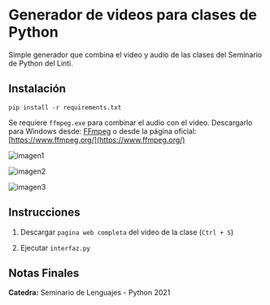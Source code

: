 # Generador de videos para clases de Python

Simple generador que combina el video y audio de las clases del Seminario de Python del Linti.


## Instalación

```pip install -r requirements.txt```

Se requiere `ffmpeg.exe` para combinar el audio con el video. Descargarlo para Windows desde: [FFmpeg](https://www.gyan.dev/ffmpeg/builds/ffmpeg-git-full.7z) o desde la página oficial: [https://www.ffmpeg.org/](https://www.ffmpeg.org/)

![imagen1](https://raw.githubusercontent.com/cosme12/generador_video_clases/master/imagenes/imagen1.png)

![imagen2](https://raw.githubusercontent.com/cosme12/generador_video_clases/master/imagenes/imagen2.png)

![imagen3](https://raw.githubusercontent.com/cosme12/generador_video_clases/master/imagenes/imagen2.png)


## Instrucciones

1. Descargar `pagina web completa` del video de la clase (`Ctrl + S`)

2. Ejecutar `interfaz.py`


## Notas Finales

**Catedra:** Seminario de Lenguajes - Python 2021
